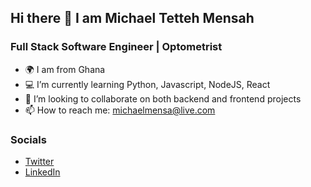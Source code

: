 ## Hi there 👋 I am Michael Tetteh Mensah

### Full Stack Software Engineer | Optometrist
- 🌍 I am from Ghana
- 💻 I’m currently learning Python, Javascript, NodeJS, React
- 👯 I’m looking to collaborate on both backend and frontend projects
- 📫 How to reach me: michaelmensa@live.com

### Socials
- [Twitter](https://twitter.com/drkofitetteh)
- [LinkedIn](www.linkedin.com/in/michael-mensah-09245854)
